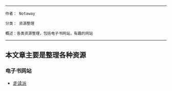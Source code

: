 

---
	作者： Notaway
	
	分类： 资源整理

	概述：各类资源整理，包括电子书网站，有趣的网站


---



## 本文章主要是整理各种资源

### 电子书网站

* [走读派][1]


[1]:http://www.zoudupai.com/